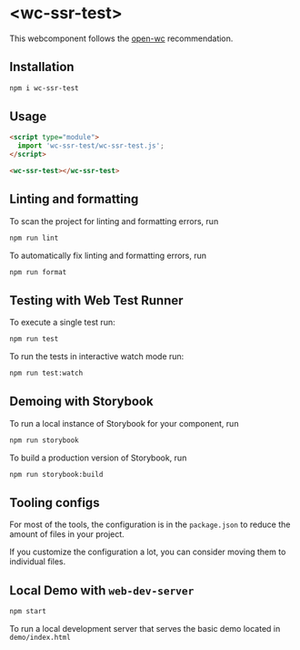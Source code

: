 # \<wc-ssr-test>

This webcomponent follows the [open-wc](https://github.com/open-wc/open-wc) recommendation.

## Installation

```bash
npm i wc-ssr-test
```

## Usage

```html
<script type="module">
  import 'wc-ssr-test/wc-ssr-test.js';
</script>

<wc-ssr-test></wc-ssr-test>
```

## Linting and formatting

To scan the project for linting and formatting errors, run

```bash
npm run lint
```

To automatically fix linting and formatting errors, run

```bash
npm run format
```

## Testing with Web Test Runner

To execute a single test run:

```bash
npm run test
```

To run the tests in interactive watch mode run:

```bash
npm run test:watch
```

## Demoing with Storybook

To run a local instance of Storybook for your component, run

```bash
npm run storybook
```

To build a production version of Storybook, run

```bash
npm run storybook:build
```


## Tooling configs

For most of the tools, the configuration is in the `package.json` to reduce the amount of files in your project.

If you customize the configuration a lot, you can consider moving them to individual files.

## Local Demo with `web-dev-server`

```bash
npm start
```

To run a local development server that serves the basic demo located in `demo/index.html`
